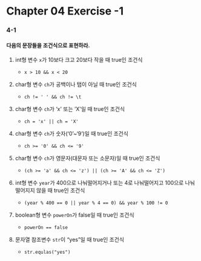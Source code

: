 # Chapter 04 Exercise -1

### 4-1
#### 다음의 문장들을 조건식으로 표현하라.

1. int형 변수 `x`가 10보다 크고 20보다 작을 때 true인 조건식
   - ```
     x > 10 && x < 20
     ```
2. char형 변수 `ch`가 공백이나 탭이 아닐 때 true인 조건식
   - ```
     ch != ' ' && ch != \t
     ```
3. char형 변수 `ch`가 ‘x' 또는 ’X'일 때 true인 조건식
   - ```
     ch = 'x' || ch = 'X'
     ```
4. char형 변수 `ch`가 숫자(‘0’~‘9’)일 때 true인 조건식
   - ```
     ch >= '0' && ch <= '9'
     ```
5. char형 변수 `ch`가 영문자(대문자 또는 소문자)일 때 true인 조건식
   - ```
     (ch >= 'a' && ch <= 'z') || (ch >= 'A' && ch <= 'Z')
     ```
6. int형 변수 `year`가 400으로 나눠떨어지거나 또는 4로 나눠떨어지고 100으로
   나눠떨어지지 않을 때 true인 조건식
   - ```
     (year % 400 == 0 || year % 4 == 0) && year % 100 != 0
     ```
7. boolean형 변수 `powerOn`가 false일 때 true인 조건식
   - ```
     powerOn == false
     ```
8. 문자열 참조변수 `str`이 “yes”일 때 true인 조건식
   - ```
     str.equlas("yes")
     ```
